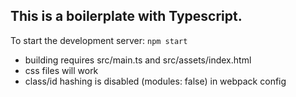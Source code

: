 ## This is a boilerplate with Typescript.

To start the development server: `npm start`

- building requires src/main.ts and src/assets/index.html
- css files will work
- class/id hashing is disabled (modules: false) in webpack config
